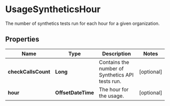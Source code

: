 # UsageSyntheticsHour

The number of synthetics tests run for each hour for a given organization.

## Properties

| Name                | Type               | Description                                      | Notes      |
| ------------------- | ------------------ | ------------------------------------------------ | ---------- |
| **checkCallsCount** | **Long**           | Contains the number of Synthetics API tests run. | [optional] |
| **hour**            | **OffsetDateTime** | The hour for the usage.                          | [optional] |
